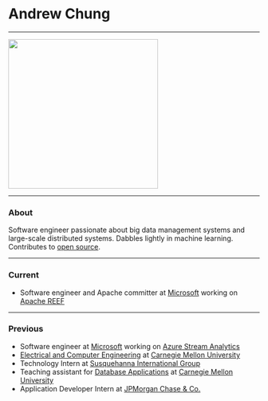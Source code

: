 # Andrew Chung

---

<img src="https://avatars.githubusercontent.com/afchung" width="300" height="300">

---

### About

Software engineer passionate about big data management systems and large-scale distributed systems. Dabbles lightly in machine learning. Contributes to [open source](https://github.com/afchung).

---

### Current

* Software engineer and Apache committer at [Microsoft](http://www.microsoft.com/) working on [Apache REEF](http://reef.apache.org/)

---

### Previous

* Software engineer at [Microsoft](http://www.microsoft.com/) working on [Azure Stream Analytics](http://azure.microsoft.com/en-us/services/stream-analytics/)
* [Electrical and Computer Engineering](https://www.ece.cmu.edu/) at [Carnegie Mellon University](http://www.cmu.edu/)
* Technology Intern at [Susquehanna International Group](http://www.sig.com/)
* Teaching assistant for [Database Applications](http://www.cs.cmu.edu/~christos/courses/dbms.S13/) at [Carnegie Mellon University](http://www.cmu.edu/)
* Application Developer Intern at [JPMorgan Chase & Co.](http://www.jpmorganchase.com/)
